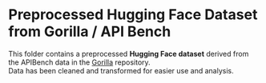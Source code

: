 # Preprocessed Hugging Face Dataset from Gorilla / API Bench

This folder contains a preprocessed **Hugging Face dataset** derived from the APIBench data in the [Gorilla](https://github.com/ShishirPatil/gorilla/tree/main/data/apibench) repository.  
Data has been cleaned and transformed for easier use and analysis.
